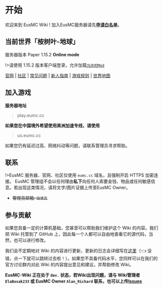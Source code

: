 # 开始

欢迎来到 EusMC Wiki ! 加入EusMC服务器请先[**申请白名单**](https://sapherise.typeform.com/to/ywFa9A)。

## 当前世界「桉树叶-地球」

服务器版本 Paper 1.15.2 **Online mode**

!>请使用 1.15.2 版本客户端登录，允许加载[`允许的Mod`](https://wiki.eumc.cc/#/rules?id=%e7%a0%b4%e5%9d%8f%e6%b8%b8%e6%88%8f%e5%85%ac%e5%b9%b3)

[官网](https://www.eumc.cc/) | [社区](https://club.eumc.cc/) | [常见问题](https://wiki.sotap.org/#/getting-started/faq) | [新人指南](https://wiki.sotap.org/#/Windfall/beginners-guide) | [游戏规则](https://sotap.org/rules) | [世界地图](http://play.sotap.org:8123)

## 加入游戏
**服务器地址**
> play.eumc.cc

**如果您在中国境外希望使用美洲加速专线，请使用**
> us.eumc.cc

如果您仍有延迟过高、网络抖动等问题，请联系管理员寻求帮助。

## 联系
!>EusMC 服务器、官网、社区仅使用 `eumc.cc` 域名，且强制开启 HTTPS 加密连接。
EusMC 管理组不会以任何理由**私下**向任何人索要金钱、物品或任何敏感信息。若出现这类情况，请将文字/图片证据上传至EusMC Owner。

- ~~管理员邮箱: `待填充`~~


## 参与贡献

如果您具备一定的计算机基础，您甚至可以帮助我们维护这个 Wiki 的内容。我们把 Wiki 托管到了 GitHub 上，因此每一个人都可以自由地查看它的源代码，当然，也可以进行修改。

我们会不定期地对 Wiki 的内容进行更新，更新的日志会详细写在[这里](changelog.md)（👈 没错，点一下就可以跳转过去啦！）。如果您不具备代码水平，您同样可以在我们的官方讨论群内对此 Wiki 的内容提出意见和建议，并帮助修改 Wiki。

**EusMC-Wiki 正在处于 `dev.` 状态，若Wiki出现问题，请与 Wiki管理者 `ElaBosak233` 或 EusMC Owner `Alan_Richard` 联系，也可以上传[Issues](https://github.com/EusMC/EusMC-Wiki/issues)**
